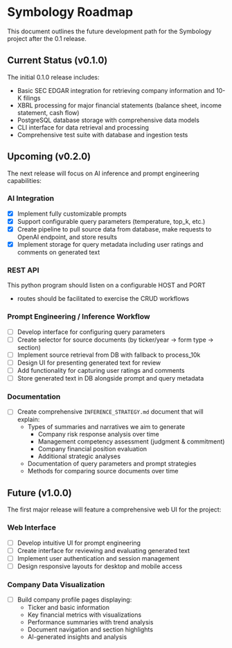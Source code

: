 # Symbology Roadmap

This document outlines the future development path for the Symbology project after the 0.1 release.

## Current Status (v0.1.0)

The initial 0.1.0 release includes:
- Basic SEC EDGAR integration for retrieving company information and 10-K filings
- XBRL processing for major financial statements (balance sheet, income statement, cash flow)
- PostgreSQL database storage with comprehensive data models
- CLI interface for data retrieval and processing
- Comprehensive test suite with database and ingestion tests

## Upcoming (v0.2.0)

The next release will focus on AI inference and prompt engineering capabilities:

### AI Integration
- [x] Implement fully customizable prompts
- [x] Support configurable query parameters (temperature, top_k, etc.)
- [x] Create pipeline to pull source data from database, make requests to OpenAI endpoint, and store results
- [x] Implement storage for query metadata including user ratings and comments on generated text

### REST API

This python program should listen on a configurable HOST and PORT
- routes should be facilitated to exercise the CRUD workflows

### Prompt Engineering / Inference Workflow
- [ ] Develop interface for configuring query parameters
- [ ] Create selector for source documents (by ticker/year → form type → section)
- [ ] Implement source retrieval from DB with fallback to process_10k
- [ ] Design UI for presenting generated text for review
- [ ] Add functionality for capturing user ratings and comments
- [ ] Store generated text in DB alongside prompt and query metadata

### Documentation
- [ ] Create comprehensive `INFERENCE_STRATEGY.md` document that will explain:
  - Types of summaries and narratives we aim to generate
    - Company risk response analysis over time
    - Management competency assessment (judgment & commitment)
    - Company financial position evaluation
    - Additional strategic analyses
  - Documentation of query parameters and prompt strategies
  - Methods for comparing source documents over time

## Future (v1.0.0)

The first major release will feature a comprehensive web UI for the project:

### Web Interface
- [ ] Develop intuitive UI for prompt engineering
- [ ] Create interface for reviewing and evaluating generated text
- [ ] Implement user authentication and session management
- [ ] Design responsive layouts for desktop and mobile access

### Company Data Visualization
- [ ] Build company profile pages displaying:
  - Ticker and basic information
  - Key financial metrics with visualizations
  - Performance summaries with trend analysis
  - Document navigation and section highlights
  - AI-generated insights and analysis


